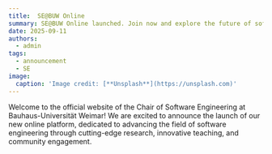```yaml
---
title:  SE@BUW Online
summary: SE@BUW Online launched. Join now and explore the future of software engineering!
date: 2025-09-11
authors:
  - admin
tags:
  - announcement
  - SE
image:
  caption: 'Image credit: [**Unsplash**](https://unsplash.com)'
---
```


Welcome to the official website of the Chair of Software Engineering at Bauhaus-Universität Weimar! We are excited to announce the launch of our new online platform, dedicated to advancing the field of software engineering through cutting-edge research, innovative teaching, and community engagement.